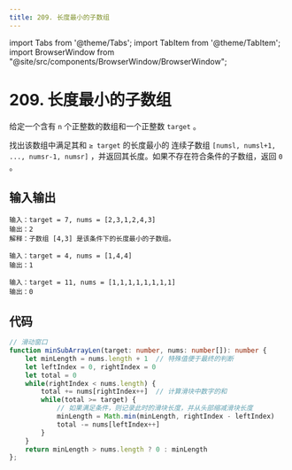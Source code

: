```yaml
---
title: 209. 长度最小的子数组
---
```


import Tabs from '@theme/Tabs';
import TabItem from '@theme/TabItem';
import BrowserWindow from "@site/src/components/BrowserWindow/BrowserWindow";

# 209. 长度最小的子数组

<BrowserWindow url='https://leetcode-cn.com/problems/remove-element/'>

  给定一个含有 `n` 个正整数的数组和一个正整数 `target` 。

  找出该数组中满足其和 `≥ target` 的长度最小的 连续子数组 `[numsl, numsl+1, ..., numsr-1, numsr]` ，并返回其长度。如果不存在符合条件的子数组，返回 `0` 。

</BrowserWindow>

## 输入输出

<Tabs groupId="solutions">
  <TabItem value="example1" label="示例1">

    输入：target = 7, nums = [2,3,1,2,4,3]
    输出：2
    解释：子数组 [4,3] 是该条件下的长度最小的子数组。

  </TabItem>
  <TabItem value="example2" label="示例2">

    输入：target = 4, nums = [1,4,4]
    输出：1

  </TabItem>
  <TabItem value="example3" label="示例3">

    输入：target = 11, nums = [1,1,1,1,1,1,1,1]
    输出：0

  </TabItem>
</Tabs>

## 代码

<Tabs groupId="solutions">
  <TabItem value="ts" label="TypeScript">

```ts
// 滑动窗口
function minSubArrayLen(target: number, nums: number[]): number {
    let minLength = nums.length + 1  // 特殊值便于最终的判断
    let leftIndex = 0, rightIndex = 0
    let total = 0
    while(rightIndex < nums.length) {
        total += nums[rightIndex++]  // 计算滑块中数字的和
        while(total >= target) {
            // 如果满足条件，则记录此时的滑块长度，并从头部缩减滑块长度
            minLength = Math.min(minLength, rightIndex - leftIndex)
            total -= nums[leftIndex++]
        }
    }
    return minLength > nums.length ? 0 : minLength
};
```

  </TabItem>
</Tabs>